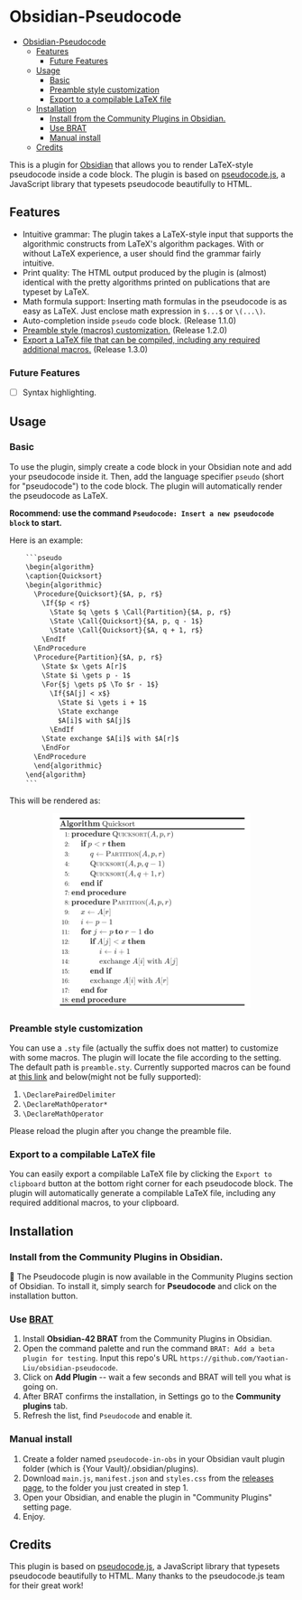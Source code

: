 # Obsidian-Pseudocode
- [Obsidian-Pseudocode](#obsidian-pseudocode)
  - [Features](#features)
    - [Future Features](#future-features)
  - [Usage](#usage)
    - [Basic](#basic)
    - [Preamble style customization](#preamble-style-customization)
    - [Export to a compilable LaTeX file](#export-to-a-compilable-latex-file)
  - [Installation](#installation)
    - [Install from the Community Plugins in Obsidian.](#install-from-the-community-plugins-in-obsidian)
    - [Use BRAT](#use-brat)
    - [Manual install](#manual-install)
  - [Credits](#credits)

This is a plugin for [Obsidian](https://obsidian.md/) that allows you to render LaTeX-style pseudocode inside a code block. The plugin is based on [pseudocode.js](https://github.com/SaswatPadhi/pseudocode.js), a JavaScript library that typesets pseudocode beautifully to HTML.

## Features

- Intuitive grammar: The plugin takes a LaTeX-style input that supports the algorithmic constructs from LaTeX's algorithm packages. With or without LaTeX experience, a user should find the grammar fairly intuitive.
- Print quality: The HTML output produced by the plugin is (almost) identical with the pretty algorithms printed on publications that are typeset by LaTeX.
- Math formula support: Inserting math formulas in the pseudocode is as easy as LaTeX. Just enclose math expression in `$...$` or `\(...\)`.
- Auto-completion inside `pseudo` code block. (Release 1.1.0)
- [Preamble style (macros) customization.](#preamble-style-customization) (Release 1.2.0)
- [Export a LaTeX file that can be compiled, including any required additional macros.](#export-to-a-compilable-latex-file) (Release 1.3.0)

### Future Features

- [ ] Syntax highlighting.

## Usage

### Basic

To use the plugin, simply create a code block in your Obsidian note and add your pseudocode inside it. Then, add the language specifier `pseudo` (short for "pseudocode") to the code block. The plugin will automatically render the pseudocode as LaTeX.

**Rocommend: use the command `Pseudocode: Insert a new pseudocode block` to start.**

Here is an example:

```
    ```pseudo
    \begin{algorithm}
    \caption{Quicksort}
    \begin{algorithmic}
      \Procedure{Quicksort}{$A, p, r$}
        \If{$p < r$}
          \State $q \gets $ \Call{Partition}{$A, p, r$}
          \State \Call{Quicksort}{$A, p, q - 1$}
          \State \Call{Quicksort}{$A, q + 1, r$}
        \EndIf
      \EndProcedure
      \Procedure{Partition}{$A, p, r$}
        \State $x \gets A[r]$
        \State $i \gets p - 1$
        \For{$j \gets p$ \To $r - 1$}
          \If{$A[j] < x$}
            \State $i \gets i + 1$
            \State exchange
            $A[i]$ with $A[j]$
          \EndIf
        \State exchange $A[i]$ with $A[r]$
        \EndFor
      \EndProcedure
      \end{algorithmic}
    \end{algorithm}
    ```
```

This will be rendered as:

<div align="center">
<img src="assets/example.png" alt="example" width="70%">
</div>

### Preamble style customization

You can use a `.sty` file (actually the suffix does not matter) to customize with some macros. The plugin will locate the file according to the setting. The default path is `preamble.sty`. Currently supported macros can be found at [this link](https://katex.org/docs/supported.html#macros) and below(might not be fully supported):

1. `\DeclarePairedDelimiter`
2. `\DeclareMathOperator*`
3. `\DeclareMathOperator`

Please reload the plugin after you change the preamble file.

### Export to a compilable LaTeX file

You can easily export a compilable LaTeX file by clicking the `Export to clipboard` button at the bottom right corner for each pseudocode block. The plugin will automatically generate a compilable LaTeX file, including any required additional macros, to your clipboard.


## Installation

### Install from the Community Plugins in Obsidian.

:tada: The Pseudocode plugin is now available in the Community Plugins section of Obsidian. To install it, simply search for **Pseudocode** and click on the installation button.

### Use [BRAT](https://github.com/TfTHacker/obsidian42-brat#Quick-Guide-for-using-BRAT)

1. Install **Obsidian-42 BRAT** from the Community Plugins in Obsidian.
2. Open the command palette and run the command `BRAT: Add a beta plugin for testing`. Input this repo's URL `https://github.com/Yaotian-Liu/obsidian-pseudocode`.
3. Click on **Add Plugin** -- wait a few seconds and BRAT will tell you what is going on.
4. After BRAT confirms the installation, in Settings go to the **Community plugins** tab.
5. Refresh the list, find `Pseudocode` and enable it.

### Manual install

1. Create a folder named `pseudocode-in-obs` in your Obsidian vault plugin folder (which is {Your Vault}/.obsidian/plugins).
2. Download `main.js`, `manifest.json` and `styles.css` from the [releases page](https://github.com/yaotian-liu/obsidian-pseudocode/releases/latest), to the folder you just created in step 1.
3. Open your Obsidian, and enable the plugin in "Community Plugins" setting page.
4. Enjoy.

<!-- ## Known Issues -->

## Credits

This plugin is based on [pseudocode.js](https://github.com/SaswatPadhi/pseudocode.js), a JavaScript library that typesets pseudocode beautifully to HTML. Many thanks to the pseudocode.js team for their great work!
